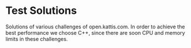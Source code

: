 # Test Solutions
Solutions of various challenges of open.kattis.com. 
In order to achieve the best performance we choose C++, 
since there are soon CPU and memory limits in these challenges.
